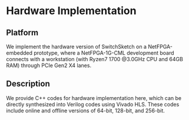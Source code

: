 # Hardware Implementation
## Platform
We implement the hardware version of SwitchSketch on a NetFPGA-embedded prototype, where a NetFPGA-1G-CML development board connects with a workstation (with Ryzen7 1700 @3.0GHz CPU and 64GB RAM) through PCIe Gen2 X4 lanes.
## Description
We provide C++ codes for hardware implementation here, which can be directly synthesized into Verilog codes using Vivado HLS. These codes include online and offline versions of 64-bit, 128-bit, and 256-bit.
